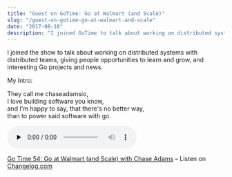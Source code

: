```yaml
---
title: "Guest on GoTime: Go at Walmart (and Scale)"
slug: "/guest-on-gotime-go-at-walmart-and-scale"
date: "2017-08-18"
description: "I joined GoTime to talk about working on distributed systems with distributed teams, giving people opportunities to learn and grow, and interesting Go projects and news."
---
```


I joined the show to talk about working on distributed systems with distributed teams, giving people opportunities to learn and grow, and interesting Go projects and news.

My Intro:

They call me chaseadamsio, <br />
I love building software you know, <br />
and I'm happy to say, that there's no better way, <br />
than to power said software with go.

<audio data-theme="night" data-src="https://changelog.com/gotime/54/embed" src="https://cdn.changelog.com/uploads/gotime/54/go-time-54.mp3" preload="none" class="changelog-episode" controls></audio><p><a href="https://changelog.com/gotime/54">Go Time 54: Go at Walmart (and Scale) with Chase Adams</a> – Listen on <a href="https://changelog.com/">Changelog.com</a></p><script async src="//cdn.changelog.com/embed.js"></script>
